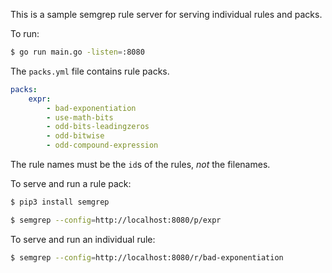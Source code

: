 
This is a sample semgrep rule server for serving individual rules and packs.

To run:

```sh
$ go run main.go -listen=:8080
```

The `packs.yml` file contains rule packs.

```yaml
packs:
    expr:
        - bad-exponentiation
        - use-math-bits
        - odd-bits-leadingzeros
        - odd-bitwise
        - odd-compound-expression
```

The rule names must be the `id`s of the rules, *not* the filenames.

To serve and run a rule pack:

```sh
$ pip3 install semgrep
```

```sh
$ semgrep --config=http://localhost:8080/p/expr
```

To serve and run an individual rule:
```sh
$ semgrep --config=http://localhost:8080/r/bad-exponentiation
```
